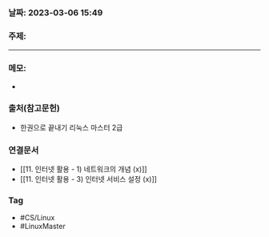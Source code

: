 ### 날짜: 2023-03-06 15:49

### 주제: 
---
### 메모: 
- 

### 출처(참고문헌) 
- 한권으로 끝내기 리눅스 마스터 2급

### 연결문서 
- [[11. 인터넷 활용 - 1) 네트워크의 개념 (x)]]
- [[11. 인터넷 활용 - 3) 인터넷 서비스 설정 (x)]]

### Tag
- #CS/Linux 
- #LinuxMaster 